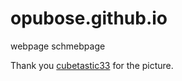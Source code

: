 # opubose.github.io
webpage schmebpage

Thank you [cubetastic33](https://github.com/cubetastic33) for the picture.
